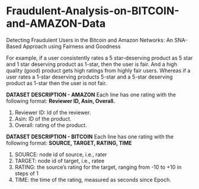 # Fraudulent-Analysis-on-BITCOIN-and-AMAZON-Data
Detecting Fraudulent Users in the Bitcoin and Amazon Networks:  An SNA-Based Approach using Fairness and Goodness

For example, if a user consistently rates a 5 star-deserving product as 5 star and 1 star deserving product as 1-star, then the user is fair. And a high quality (good) product gets  high ratings from highly fair users. Whereas if a user rates a 1-star deserving products  5-star and a 5-star deserving product as 1-star then the user is not fair. 

**DATASET DESCRIPTION - AMAZON**
Each line has one rating with the following format:
**Reviewer ID, Asin, Overall.**
1. Reviewer ID: Id of the reviewer.
2. Asin: ID of the product.
3. Overall: rating of the product.

**DATASET DESCRIPTION - BITCOIN**
Each line has one rating with the following format: 
**SOURCE, TARGET, RATING, TIME**
1. SOURCE: node id of source, i.e., rater 
2. TARGET: node id of target, i.e., ratee 
3. RATING: the source’s rating for the target, ranging from -10 to +10 in steps of 1 
4. TIME: the time of the rating, measured as seconds since Epoch.
